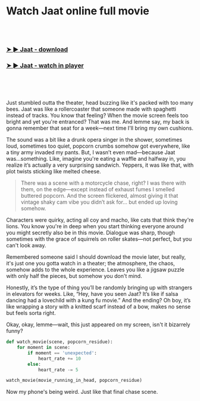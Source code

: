 <h1>Watch Jaat online full movie</h1>


<br><br>

<h3><a href="https://Dereks-apaliner1973.github.io/mvllgdmsno/">➤ ► Jaat - download</a></h3> 
<h3><a href="https://Dereks-apaliner1973.github.io/mvllgdmsno/">➤ ► Jaat - watch in player</a></h3>


<br><br><br>


Just stumbled outta the theater, head buzzing like it's packed with too many bees. Jaat was like a rollercoaster that someone made with spaghetti instead of tracks. You know that feeling? When the movie screen feels too bright and yet you're entranced? That was me. And lemme say, my back is gonna remember that seat for a week—next time I'll bring my own cushions.

The sound was a bit like a drunk opera singer in the shower, sometimes loud, sometimes too quiet, popcorn crumbs somehow got everywhere, like a tiny army invaded my pants. But, I wasn’t even mad—because Jaat was...something. Like, imagine you're eating a waffle and halfway in, you realize it’s actually a very surprising sandwich. Yeppers, it was like that, with plot twists sticking like melted cheese.

> There was a scene with a motorcycle chase, right? I was there with them, on the edge—except instead of exhaust fumes I smelled buttered popcorn. And the screen flickered, almost giving it that vintage shaky cam vibe you didn’t ask for… but ended up loving somehow.

Characters were quirky, acting all coy and macho, like cats that think they're lions. You know you're in deep when you start thinking everyone around you might secretly also be in this movie. Dialogue was sharp, though sometimes with the grace of squirrels on roller skates—not perfect, but you can't look away.

Remembered someone said I should download the movie later, but really, it's just one you gotta watch in a theater; the atmosphere, the chaos, somehow adds to the whole experience. Leaves you like a jigsaw puzzle with only half the pieces, but somehow you don't mind.

Honestly, it’s the type of thing you’ll be randomly bringing up with strangers in elevators for weeks. Like, “Hey, have you seen Jaat? It’s like if salsa dancing had a lovechild with a kung fu movie.” And the ending? Oh boy, it’s like wrapping a story with a knitted scarf instead of a bow, makes no sense but feels sorta right.

Okay, okay, lemme—wait, this just appeared on my screen, isn't it bizarrely funny?

```python
def watch_movie(scene, popcorn_residue):
    for moment in scene:
        if moment == 'unexpected':
            heart_rate += 10
        else:
            heart_rate -= 5

watch_movie(movie_running_in_head, popcorn_residue)
```

Now my phone's being weird. Just like that final chase scene.
